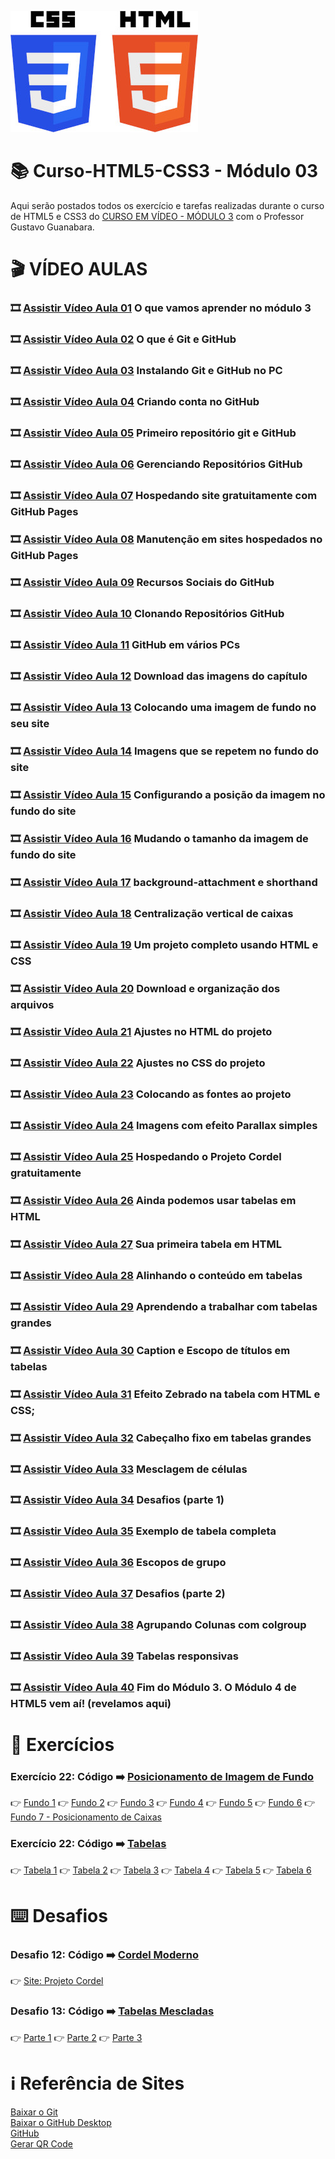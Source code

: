 ![image](https://github.com/ArgemiroC/Curso-Html5-Css3/blob/main/html-css/Modulo%201/imagens-extras/CSS3_and_HTML5-300.jpg)

# :books: Curso-HTML5-CSS3 - Módulo 03

Aqui serão postados todos os exercício e tarefas realizadas durante o curso de HTML5 e CSS3 do [CURSO EM VÍDEO - MÓDULO 3](https://www.youtube.com/playlist?list=PLHz_AreHm4dmcAviDwiGgHbeEJToxbOpZ) com o Professor Gustavo Guanabara.

# :clapper: VÍDEO AULAS
### :film_strip: [Assistir Vídeo Aula 01](https://www.youtube.com/watch?v=ofFgnDtn_1c&list=PLHz_AreHm4dmcAviDwiGgHbeEJToxbOpZ&index=1) O que vamos aprender no módulo 3<br>
### :film_strip: [Assistir Vídeo Aula 02](https://www.youtube.com/watch?v=GDGMf2bnHlE&list=PLHz_AreHm4dmcAviDwiGgHbeEJToxbOpZ&index=2) O que é Git e GitHub<br>
### :film_strip: [Assistir Vídeo Aula 03](https://www.youtube.com/watch?v=NgWExh3bswg&list=PLHz_AreHm4dmcAviDwiGgHbeEJToxbOpZ&index=3) Instalando Git e GitHub no PC<br>
### :film_strip: [Assistir Vídeo Aula 04](https://www.youtube.com/watch?v=1QTi8nIlK1o&list=PLHz_AreHm4dmcAviDwiGgHbeEJToxbOpZ&index=4) Criando conta no GitHub<br> 
### :film_strip: [Assistir Vídeo Aula 05](https://www.youtube.com/watch?v=P0Hvrf8T3zo&list=PLHz_AreHm4dmcAviDwiGgHbeEJToxbOpZ&index=5) Primeiro repositório git e GitHub<br>
### :film_strip: [Assistir Vídeo Aula 06](https://www.youtube.com/watch?v=Sbcu_GuySjo&list=PLHz_AreHm4dmcAviDwiGgHbeEJToxbOpZ&index=6) Gerenciando Repositórios GitHub<br>
### :film_strip: [Assistir Vídeo Aula 07](https://www.youtube.com/watch?v=_jI3782DGDc&list=PLHz_AreHm4dmcAviDwiGgHbeEJToxbOpZ&index=7) Hospedando site gratuitamente com GitHub Pages<br>
### :film_strip: [Assistir Vídeo Aula 08](https://www.youtube.com/watch?v=ejQwG2cvWxg&list=PLHz_AreHm4dmcAviDwiGgHbeEJToxbOpZ&index=8) Manutenção em sites hospedados no GitHub Pages<br>
### :film_strip: [Assistir Vídeo Aula 09](https://www.youtube.com/watch?v=g5orqzMzwkY&list=PLHz_AreHm4dmcAviDwiGgHbeEJToxbOpZ&index=9) Recursos Sociais do GitHub<br>
### :film_strip: [Assistir Vídeo Aula 10](https://www.youtube.com/watch?v=sRBSr9X5nAQ&list=PLHz_AreHm4dmcAviDwiGgHbeEJToxbOpZ&index=10) Clonando Repositórios GitHub<br>
### :film_strip: [Assistir Vídeo Aula 11](https://www.youtube.com/watch?v=c-MATEcIuPQ&list=PLHz_AreHm4dmcAviDwiGgHbeEJToxbOpZ&index=11) GitHub em vários PCs<br>
### :film_strip: [Assistir Vídeo Aula 12](https://www.youtube.com/watch?v=sms5H5cKDy4&list=PLHz_AreHm4dmcAviDwiGgHbeEJToxbOpZ&index=12) Download das imagens do capítulo<br>
### :film_strip: [Assistir Vídeo Aula 13](https://www.youtube.com/watch?v=9hV5oXi80-A&list=PLHz_AreHm4dmcAviDwiGgHbeEJToxbOpZ&index=13) Colocando uma imagem de fundo no seu site<br>
### :film_strip: [Assistir Vídeo Aula 14](https://www.youtube.com/watch?v=_5KoMUMCTG0&list=PLHz_AreHm4dmcAviDwiGgHbeEJToxbOpZ&index=14) Imagens que se repetem no fundo do site<br>
### :film_strip: [Assistir Vídeo Aula 15](https://www.youtube.com/watch?v=RpcmGqvzWxQ&list=PLHz_AreHm4dmcAviDwiGgHbeEJToxbOpZ&index=15) Configurando a posição da imagem no fundo do site<br>
### :film_strip: [Assistir Vídeo Aula 16](https://www.youtube.com/watch?v=lNaoi5AUCsc&list=PLHz_AreHm4dmcAviDwiGgHbeEJToxbOpZ&index=16) Mudando o tamanho da imagem de fundo do site<br>
### :film_strip: [Assistir Vídeo Aula 17](https://www.youtube.com/watch?v=PzJwwA6LVts&list=PLHz_AreHm4dmcAviDwiGgHbeEJToxbOpZ&index=17) background-attachment e shorthand<br>
### :film_strip: [Assistir Vídeo Aula 18](https://www.youtube.com/watch?v=-w0Qo_qQiRg&list=PLHz_AreHm4dmcAviDwiGgHbeEJToxbOpZ&index=18) Centralização vertical de caixas<br>
### :film_strip: [Assistir Vídeo Aula 19](https://www.youtube.com/watch?v=cz7AoKGcwlY&list=PLHz_AreHm4dmcAviDwiGgHbeEJToxbOpZ&index=19) Um projeto completo usando HTML e CSS<br>
### :film_strip: [Assistir Vídeo Aula 20](https://www.youtube.com/watch?v=V8kF1WZisbg&list=PLHz_AreHm4dmcAviDwiGgHbeEJToxbOpZ&index=20) Download e organização dos arquivos<br>
### :film_strip: [Assistir Vídeo Aula 21](https://www.youtube.com/watch?v=e-HB90dx_CI&list=PLHz_AreHm4dmcAviDwiGgHbeEJToxbOpZ&index=21) Ajustes no HTML do projeto<br>
### :film_strip: [Assistir Vídeo Aula 22](https://www.youtube.com/watch?v=82vIYws5wF8&list=PLHz_AreHm4dmcAviDwiGgHbeEJToxbOpZ&index=22) Ajustes no CSS do projeto<br>
### :film_strip: [Assistir Vídeo Aula 23](https://www.youtube.com/watch?v=0bBBaHNkzVE&list=PLHz_AreHm4dmcAviDwiGgHbeEJToxbOpZ&index=23) Colocando as fontes ao projeto<br>
### :film_strip: [Assistir Vídeo Aula 24](https://www.youtube.com/watch?v=UnYur3GqcDc&list=PLHz_AreHm4dmcAviDwiGgHbeEJToxbOpZ&index=24) Imagens com efeito Parallax simples<br>
### :film_strip: [Assistir Vídeo Aula 25](https://www.youtube.com/watch?v=78hBqKLaWCU&list=PLHz_AreHm4dmcAviDwiGgHbeEJToxbOpZ&index=25) Hospedando o Projeto Cordel gratuitamente<br>
### :film_strip: [Assistir Vídeo Aula 26](https://www.youtube.com/watch?v=9IF4xvg5rWI&list=PLHz_AreHm4dmcAviDwiGgHbeEJToxbOpZ&index=26) Ainda podemos usar tabelas em HTML<br>
### :film_strip: [Assistir Vídeo Aula 27](https://www.youtube.com/watch?v=lIiZu-94PBk&list=PLHz_AreHm4dmcAviDwiGgHbeEJToxbOpZ&index=27) Sua primeira tabela em HTML<br>
### :film_strip: [Assistir Vídeo Aula 28](https://www.youtube.com/watch?v=djvX6p9l-Rk&list=PLHz_AreHm4dmcAviDwiGgHbeEJToxbOpZ&index=28) Alinhando o conteúdo em tabelas<br>
### :film_strip: [Assistir Vídeo Aula 29](https://www.youtube.com/watch?v=XmrNuqmmckM&list=PLHz_AreHm4dmcAviDwiGgHbeEJToxbOpZ&index=29) Aprendendo a trabalhar com tabelas grandes<br>
### :film_strip: [Assistir Vídeo Aula 30](https://www.youtube.com/watch?v=ZnjU3PzhGi0&list=PLHz_AreHm4dmcAviDwiGgHbeEJToxbOpZ&index=30) Caption e Escopo de títulos em tabelas<br>
### :film_strip: [Assistir Vídeo Aula 31](https://www.youtube.com/watch?v=IYUiFRE5hpI&list=PLHz_AreHm4dmcAviDwiGgHbeEJToxbOpZ&index=31) Efeito Zebrado na tabela com HTML e CSS;<br>
### :film_strip: [Assistir Vídeo Aula 32](https://www.youtube.com/watch?v=k277B58kC9c&list=PLHz_AreHm4dmcAviDwiGgHbeEJToxbOpZ&index=32) Cabeçalho fixo em tabelas grandes<br>
### :film_strip: [Assistir Vídeo Aula 33](https://www.youtube.com/watch?v=olZgL09uDAU&list=PLHz_AreHm4dmcAviDwiGgHbeEJToxbOpZ&index=33) Mesclagem de células<br>
### :film_strip: [Assistir Vídeo Aula 34](https://www.youtube.com/watch?v=MnznvoNuy-I&list=PLHz_AreHm4dmcAviDwiGgHbeEJToxbOpZ&index=34) Desafios (parte 1)<br>
### :film_strip: [Assistir Vídeo Aula 35](https://www.youtube.com/watch?v=muKp1-jcs3Q&list=PLHz_AreHm4dmcAviDwiGgHbeEJToxbOpZ&index=36) Exemplo de tabela completa<br>
### :film_strip: [Assistir Vídeo Aula 36](https://www.youtube.com/watch?v=muKp1-jcs3Q&list=PLHz_AreHm4dmcAviDwiGgHbeEJToxbOpZ&index=36) Escopos de grupo<br>
### :film_strip: [Assistir Vídeo Aula 37](https://www.youtube.com/watch?v=V2gVaqTSRmo&list=PLHz_AreHm4dmcAviDwiGgHbeEJToxbOpZ&index=37) Desafios (parte 2)<br>
### :film_strip: [Assistir Vídeo Aula 38](https://www.youtube.com/watch?v=1Ro7rjINNb0&list=PLHz_AreHm4dmcAviDwiGgHbeEJToxbOpZ&index=38) Agrupando Colunas com colgroup<br>
### :film_strip: [Assistir Vídeo Aula 39](https://www.youtube.com/watch?v=-0CgGstWMcA&list=PLHz_AreHm4dmcAviDwiGgHbeEJToxbOpZ&index=39) Tabelas responsivas<br>
### :film_strip: [Assistir Vídeo Aula 40](https://www.youtube.com/watch?v=XJ10-IKH8ig&list=PLHz_AreHm4dmcAviDwiGgHbeEJToxbOpZ&index=40)  Fim do Módulo 3. O Módulo 4 de HTML5 vem aí! (revelamos aqui)<br>

# :scroll: Exercícios

### Exercício 22: Código :arrow_right: [Posicionamento de Imagem de Fundo](https://github.com/ArgemiroC/Curso-Html5-Css3/tree/main/html-css/Modulo%203/exercicios/ex022)<br>
:point_right: [Fundo 1](https://argemiroc.github.io/Curso-Html5-Css3/html-css/Modulo%203/exercicios/ex022/fundo001.html)
:point_right: [Fundo 2](https://argemiroc.github.io/Curso-Html5-Css3/html-css/Modulo%203/exercicios/ex022/fundo002.html)
:point_right: [Fundo 3](https://argemiroc.github.io/Curso-Html5-Css3/html-css/Modulo%203/exercicios/ex022/fundo003.html)
:point_right: [Fundo 4](https://argemiroc.github.io/Curso-Html5-Css3/html-css/Modulo%203/exercicios/ex022/fundo004.html)
:point_right: [Fundo 5](https://argemiroc.github.io/Curso-Html5-Css3/html-css/Modulo%203/exercicios/ex022/fundo005.html)
:point_right: [Fundo 6](https://argemiroc.github.io/Curso-Html5-Css3/html-css/Modulo%203/exercicios/ex022/fundo006.html)
:point_right: [Fundo 7 - Posicionamento de Caixas](https://argemiroc.github.io/Curso-Html5-Css3/html-css/Modulo%203/exercicios/ex022/fundo007.html)<br>

### Exercício 22: Código :arrow_right: [Tabelas](https://github.com/ArgemiroC/Curso-Html5-Css3/tree/main/html-css/Modulo%203/exercicios/ex023)<br>
:point_right: [Tabela 1](https://argemiroc.github.io/Curso-Html5-Css3/html-css/Modulo%203/exercicios/ex023/tabela001.html)
:point_right: [Tabela 2](https://argemiroc.github.io/Curso-Html5-Css3/html-css/Modulo%203/exercicios/ex023/tabela002.html)
:point_right: [Tabela 3](https://argemiroc.github.io/Curso-Html5-Css3/html-css/Modulo%203/exercicios/ex023/tabela003.html)
:point_right: [Tabela 4](https://argemiroc.github.io/Curso-Html5-Css3/html-css/Modulo%203/exercicios/ex023/tabela004.html)
:point_right: [Tabela 5](https://argemiroc.github.io/Curso-Html5-Css3/html-css/Modulo%203/exercicios/ex023/tabela005.html)
:point_right: [Tabela 6](https://argemiroc.github.io/Curso-Html5-Css3/html-css/Modulo%203/exercicios/ex023/tabela006.html)<br>

# :keyboard: Desafios
### Desafio 12: Código :arrow_right: [Cordel Moderno](https://github.com/ArgemiroC/Curso-Html5-Css3/tree/main/html-css/Modulo%203/Desafios/d012)<br>
:point_right: [Site: Projeto Cordel](https://argemiroc.github.io/projeto-cordel/)<br>
### Desafio 13: Código :arrow_right: [Tabelas Mescladas]()<br>
:point_right: [Parte 1](https://argemiroc.github.io/Curso-Html5-Css3/html-css/Modulo%203/Desafios/d013/desafio-13-01.html)
:point_right: [Parte 2](https://argemiroc.github.io/Curso-Html5-Css3/html-css/Modulo%203/Desafios/d013/desafio-13-02.html)
:point_right: [Parte 3](https://argemiroc.github.io/Curso-Html5-Css3/html-css/Modulo%203/Desafios/d013/desafio-13-03.html)<br>

# :information_source: Referência de Sites
[Baixar o Git](https://git-scm.com/)<br>
[Baixar o GitHub Desktop](https://desktop.github.com/)<br>
[GitHub](https://github.com/)<br>
[Gerar QR Code](https://br.qr-code-generator.com/)<br>
